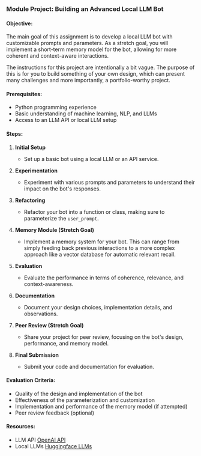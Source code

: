 ### Module Project: Building an Advanced Local LLM Bot

#### Objective:

The main goal of this assignment is to develop a local LLM bot with customizable prompts and parameters. As a stretch goal, you will implement a short-term memory model for the bot, allowing for more coherent and context-aware interactions.

The instructions for this project are intentionally a bit vague. The purpose of this is for you to build something of your own design, which can present many challenges and more importantly, a portfolio-worthy project.

#### Prerequisites:

- Python programming experience
- Basic understanding of machine learning, NLP, and LLMs
- Access to an LLM API or local LLM setup

#### Steps:

1. **Initial Setup**
    - Set up a basic bot using a local LLM or an API service.

2. **Experimentation**
    - Experiment with various prompts and parameters to understand their impact on the bot's responses.

3. **Refactoring**
    - Refactor your bot into a function or class, making sure to parameterize the `user_prompt`.

4. **Memory Module (Stretch Goal)**
    - Implement a memory system for your bot. This can range from simply feeding back previous interactions to a more complex approach like a vector database for automatic relevant recall.

5. **Evaluation**
    - Evaluate the performance in terms of coherence, relevance, and context-awareness.

6. **Documentation**
    - Document your design choices, implementation details, and observations.

7. **Peer Review (Stretch Goal)**
    - Share your project for peer review, focusing on the bot's design, performance, and memory model.

8. **Final Submission**
    - Submit your code and documentation for evaluation.

#### Evaluation Criteria:

- Quality of the design and implementation of the bot
- Effectiveness of the parameterization and customization
- Implementation and performance of the memory model (if attempted)
- Peer review feedback (optional)

#### Resources:

- LLM API [OpenAI API](https://platform.openai.com/docs/guides/gpt)
- Local LLMs [Huggingface LLMs](https://huggingface.co/models?pipeline_tag=text-generation&sort=trending)
